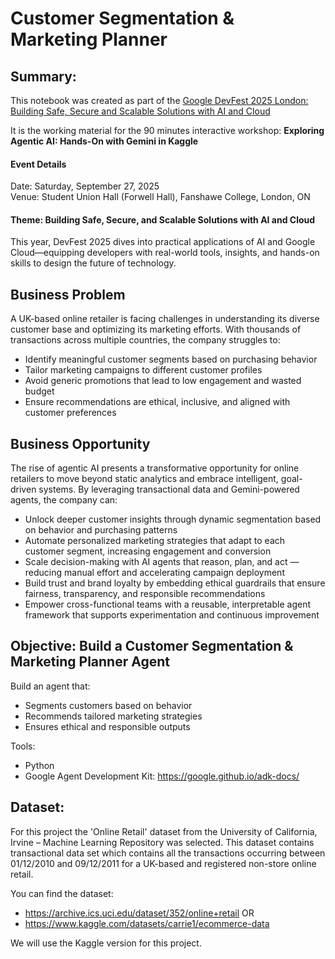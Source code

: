 # Customer Segmentation & Marketing Planner

## Summary:
This notebook was created as part of the [Google DevFest 2025 London: Building Safe, Secure and Scalable Solutions with AI and Cloud](https://gdg.community.dev/events/details/google-gdg-london-presents-google-devfest-2025-london-building-safe-secure-and-scalable-solutions-with-ai-and-cloud/cohost-gdg-london-1) 

It is the working material for the 90 minutes interactive workshop: **Exploring Agentic AI: Hands-On with Gemini in Kaggle**


#### Event Details
Date: Saturday, September 27, 2025 <br>
Venue: Student Union Hall (Forwell Hall), Fanshawe College, London, ON 

#### Theme: Building Safe, Secure, and Scalable Solutions with AI and Cloud
This year, DevFest 2025 dives into practical applications of AI and Google Cloud—equipping developers with real-world tools, insights, and hands-on skills to design the future of technology.



## Business Problem

A UK-based online retailer is facing challenges in understanding its diverse customer base and optimizing its marketing efforts. With thousands of transactions across multiple countries, the company struggles to:

- Identify meaningful customer segments based on purchasing behavior
- Tailor marketing campaigns to different customer profiles
- Avoid generic promotions that lead to low engagement and wasted budget
- Ensure recommendations are ethical, inclusive, and aligned with customer preferences

## Business Opportunity

The rise of agentic AI presents a transformative opportunity for online retailers to move beyond static analytics and embrace intelligent, goal-driven systems. By leveraging transactional data and Gemini-powered agents, the company can:

- Unlock deeper customer insights through dynamic segmentation based on behavior and purchasing patterns
- Automate personalized marketing strategies that adapt to each customer segment, increasing engagement and conversion
- Scale decision-making with AI agents that reason, plan, and act — reducing manual effort and accelerating campaign deployment
- Build trust and brand loyalty by embedding ethical guardrails that ensure fairness, transparency, and responsible recommendations
- Empower cross-functional teams with a reusable, interpretable agent framework that supports experimentation and continuous improvement

## Objective: Build a Customer Segmentation & Marketing Planner Agent

Build an agent that:
- Segments customers based on behavior
- Recommends tailored marketing strategies
- Ensures ethical and responsible outputs


Tools:
- Python
- Google Agent Development Kit: https://google.github.io/adk-docs/


## Dataset:
For this project the 'Online Retail' dataset from the University of California, Irvine – Machine Learning Repository was selected. This dataset contains transactional data set which contains all the transactions occurring between 01/12/2010 and 09/12/2011 for a UK-based and registered non-store online retail.

You can find the dataset:
- https://archive.ics.uci.edu/dataset/352/online+retail OR
- https://www.kaggle.com/datasets/carrie1/ecommerce-data

We will use the Kaggle version for this project. 
